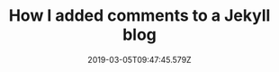 ---
ref: /2018/11/19/jekyll-comments
title: How I added comments to a Jekyll blog
name: Dalia
date: '2019-03-05T09:47:45.579Z'
comment: This is a test comment

---